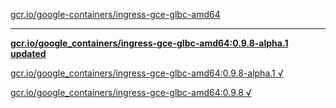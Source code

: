 [gcr.io/google-containers/ingress-gce-glbc-amd64](https://hub.docker.com/r/anjia0532/ingress-gce-glbc-amd64/tags/) 

----
**[gcr.io/google_containers/ingress-gce-glbc-amd64:0.9.8-alpha.1 updated](https://hub.docker.com/r/anjia0532/ingress-gce-glbc-amd64/tags/)**

[gcr.io/google_containers/ingress-gce-glbc-amd64:0.9.8-alpha.1 √](https://hub.docker.com/r/anjia0532/ingress-gce-glbc-amd64/tags/)

[gcr.io/google_containers/ingress-gce-glbc-amd64:0.9.8 √](https://hub.docker.com/r/anjia0532/ingress-gce-glbc-amd64/tags/)

